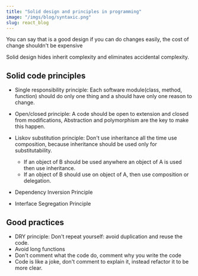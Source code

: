 ```yaml
---
title: "Solid design and principles in programming"
image: "/imgs/blog/syntaxic.png"
slug: react_blog
---
```


You can say that is a good design if you can do changes easily, the cost of change shouldn't be expensive

Solid design hides inherit complexity and eliminates accidental complexity.

## Solid code principles
- Single responsibility principle: Each software module(class, method, function) should do only one thing and a should have only one reason to change.

- Open/closed principle: A code should be open to extension and closed from modifications, Abstraction and polymorphism are the key to make this happen.

- Liskov substitution principle: Don't use inheritance all the time use composition, because inheritance should be used only for substitutability.

    * If an object of B should be used anywhere an object of A is used then use inheritance.
    * If an object of B should use on object of A, then use composition or delegation.

- Dependency Inversion Principle

- Interface Segregation Principle

## Good practices

- DRY principle: Don't repeat yourself: avoid duplication and reuse the code.
- Avoid long functions
- Don't comment what the code do, comment why you write the code
- Code is like a joke, don't comment to explain it, instead refactor it to be more clear.
